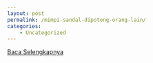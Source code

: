 ```yaml
---
layout: post
permalink: /mimpi-sandal-dipotong-orang-lain/
categories:
    - Uncategorized
---
```


[Baca Selengkapnya](/03)